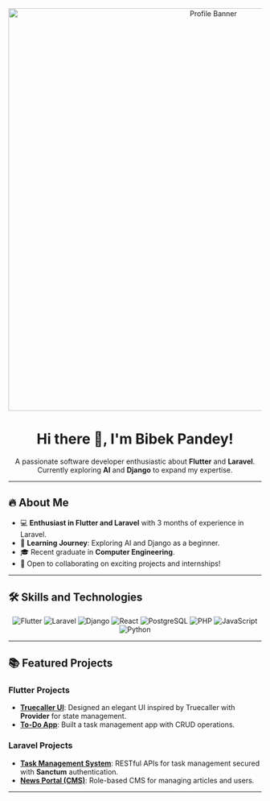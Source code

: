 <div align="center">
  <img src="https://github.com/awasumina.png" alt="Profile Banner" width="800"/>

  <h1>Hi there 👋, I'm Bibek Pandey!</h1>
  <p>
    A passionate software developer enthusiastic about <strong>Flutter</strong> and <strong>Laravel</strong>. 
    Currently exploring <strong>AI</strong> and <strong>Django</strong> to expand my expertise.
  </p>
</div>

---

## 🔥 About Me
- 💻 **Enthusiast in Flutter and Laravel** with 3 months of experience in Laravel.
- 🌱 **Learning Journey**: Exploring AI and Django as a beginner.
- 🎓 Recent graduate in **Computer Engineering**.
- 🌟 Open to collaborating on exciting projects and internships!

---

## 🛠️ Skills and Technologies
<div align="center">
  <img src="https://img.shields.io/badge/Flutter-blue?logo=flutter&logoColor=white" alt="Flutter"/>
  <img src="https://img.shields.io/badge/Laravel-red?logo=laravel&logoColor=white" alt="Laravel"/>
  <img src="https://img.shields.io/badge/Django-green?logo=django&logoColor=white" alt="Django"/>
  <img src="https://img.shields.io/badge/React-blue?logo=react&logoColor=white" alt="React"/>
  <img src="https://img.shields.io/badge/PostgreSQL-blue?logo=postgresql&logoColor=white" alt="PostgreSQL"/>
  <img src="https://img.shields.io/badge/PHP-777bb4?logo=php&logoColor=white" alt="PHP"/>
  <img src="https://img.shields.io/badge/JavaScript-yellow?logo=javascript&logoColor=white" alt="JavaScript"/>
  <img src="https://img.shields.io/badge/Python-blue?logo=python&logoColor=white" alt="Python"/>
</div>

---

## 📚 Featured Projects
### Flutter Projects
- [**Truecaller UI**](#): Designed an elegant UI inspired by Truecaller with **Provider** for state management.
- [**To-Do App**](#): Built a task management app with CRUD operations.

### Laravel Projects
- [**Task Management System**](#): RESTful APIs for task management secured with **Sanctum** authentication.
- [**News Portal (CMS)**](#): Role-based CMS for managing articles and users.

---
